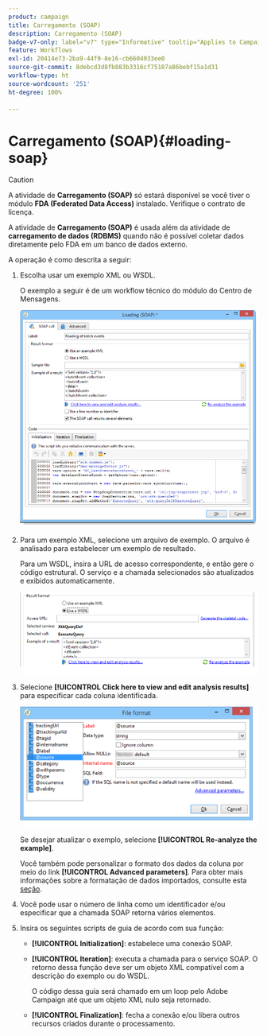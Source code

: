 ```yaml
---
product: campaign
title: Carregamento (SOAP)
description: Carregamento (SOAP)
badge-v7-only: label="v7" type="Informative" tooltip="Applies to Campaign Classic v7 only"
feature: Workflows
exl-id: 20414e73-2ba9-44f9-8e16-cb6604933ee0
source-git-commit: 8debcd3d8fb883b3316cf75187a86bebf15a1d31
workflow-type: ht
source-wordcount: '251'
ht-degree: 100%

---
```


# Carregamento (SOAP){#loading-soap}



>[!CAUTION]
>
>A atividade de **Carregamento (SOAP)** só estará disponível se você tiver o módulo **FDA (Federated Data Access)** instalado. Verifique o contrato de licença.

A atividade de **Carregamento (SOAP)** é usada além da atividade de **carregamento de dados (RDBMS)** quando não é possível coletar dados diretamente pelo FDA em um banco de dados externo.

A operação é como descrita a seguir:

1. Escolha usar um exemplo XML ou WSDL.

   O exemplo a seguir é de um workflow técnico do módulo do Centro de Mensagens.

   ![](assets/load_soap_002.png)

1. Para um exemplo XML, selecione um arquivo de exemplo. O arquivo é analisado para estabelecer um exemplo de resultado.

   Para um WSDL, insira a URL de acesso correspondente, e então gere o código estrutural. O serviço e a chamada selecionados são atualizados e exibidos automaticamente.

   ![](assets/soap_load_003.png)

1. Selecione **[!UICONTROL Click here to view and edit analysis results]** para especificar cada coluna identificada.

   ![](assets/soap_load_001.png)

   Se desejar atualizar o exemplo, selecione **[!UICONTROL Re-analyze the example]**.

   Você também pode personalizar o formato dos dados da coluna por meio do link **[!UICONTROL Advanced parameters]**. Para obter mais informações sobre a formatação de dados importados, consulte esta [seção](../../platform/using/executing-import-jobs.md).

1. Você pode usar o número de linha como um identificador e/ou especificar que a chamada SOAP retorna vários elementos.
1. Insira os seguintes scripts de guia de acordo com sua função:

   * **[!UICONTROL Initialization]**: estabelece uma conexão SOAP.
   * **[!UICONTROL Iteration]**: executa a chamada para o serviço SOAP. O retorno dessa função deve ser um objeto XML compatível com a descrição do exemplo ou do WSDL.

      O código dessa guia será chamado em um loop pelo Adobe Campaign até que um objeto XML nulo seja retornado.

   * **[!UICONTROL Finalization]**: fecha a conexão e/ou libera outros recursos criados durante o processamento.
